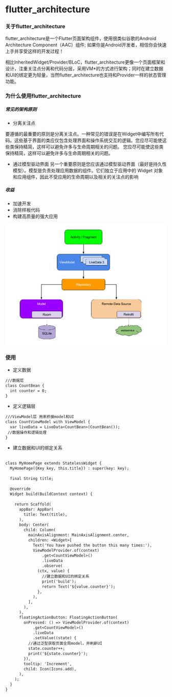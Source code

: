 # flutter_architecture

### 关于flutter_architecture

flutter_architecture是一个Flutter页面架构组件，使用很类似谷歌的Android Architecture Component（AAC）组件;
如果你是Android开发者，相信你会快速上手并享受这样的开发过程！

相比InheritedWidget/Provider/BLoC，flutter_architecture更像一个页面框架和设计，注重关注点分离和代码分层，采用VM*的方式进行架构；同时在建立数据和UI的绑定更为轻量，当然flutter_architecture也支持和Provider一样的状态管理功能。


### 为什么使用flutter_architecture

##### 常见的架构原则

- 分离关注点

要遵循的最重要的原则是分离关注点。一种常见的错误是在Widget中编写所有代码。这些基于界面的类应仅包含处理界面和操作系统交互的逻辑。您应尽可能使这些类保持精简，这样可以避免许多与生命周期相关的问题。
您应尽可能使这些类保持精简，这样可以避免许多与生命周期相关的问题。

- 通过模型驱动界面
另一个重要原则是您应该通过模型驱动界面（最好是持久性模型）。模型是负责处理应用数据的组件。它们独立于应用中的 Widget
 对象和应用组件，因此不受应用的生命周期以及相关的关注点的影响

##### 收益 

- 加速开发
- 消除样板代码
- 构建高质量的强大应用


![architecture.png](img/final-architecture.png)

### 使用

- 定义数据

```
///数据层
class CountBean {
  int counter = 0;
}
```

- 定义逻辑层


```
///ViewModel层 用来桥接model和UI
class CountViewModel with ViewModel {
  var liveData = LiveData<CountBean>(CountBean());
 //数据操作和逻辑处理
}

```

- 建立数据和UI的绑定关系


```

class MyHomePage extends StatelessWidget {
  MyHomePage({Key key, this.title}) : super(key: key);

  final String title;

  @override
  Widget build(BuildContext context) {

    return Scaffold(
      appBar: AppBar(
        title: Text(title),
      ),
      body: Center(
        child: Column(
          mainAxisAlignment: MainAxisAlignment.center,
          children: <Widget>[
            Text('You have pushed the button this many times:'),
            ViewModelProvider.of(context)
                .get<CountViewModel>()
                .liveData
                .observe(
              (ctx, value) {
                //建立数据和UI的绑定关系
                print('build');
                return Text('${value.counter}');
              },
            ),
          ],
        ),
      ),
      floatingActionButton: FloatingActionButton(
        onPressed: () => ViewModelProvider.of(context)
            .get<CountViewModel>()
            .liveData
            .setValue((state) {
          //通过泛型获取页面全局model，并刷新UI
          state.counter++;
          print('${state.counter}');
        }),
        tooltip: 'Increment',
        child: Icon(Icons.add),
      ),
    );
  }
}
```